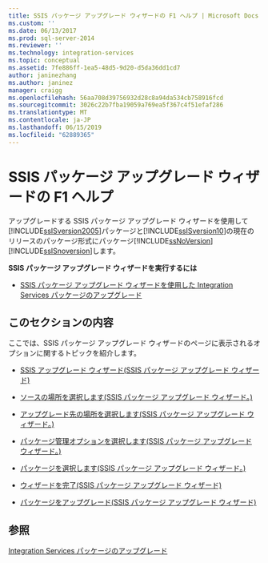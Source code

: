 ```yaml
---
title: SSIS パッケージ アップグレード ウィザードの F1 ヘルプ | Microsoft Docs
ms.custom: ''
ms.date: 06/13/2017
ms.prod: sql-server-2014
ms.reviewer: ''
ms.technology: integration-services
ms.topic: conceptual
ms.assetid: 7fe886ff-1ea5-48d5-9d20-d5da36dd1cd7
author: janinezhang
ms.author: janinez
manager: craigg
ms.openlocfilehash: 56aa708d39756932d28c8a94da534cb758916fcd
ms.sourcegitcommit: 3026c22b7fba19059a769ea5f367c4f51efaf286
ms.translationtype: MT
ms.contentlocale: ja-JP
ms.lasthandoff: 06/15/2019
ms.locfileid: "62889365"
---
```

# <a name="ssis-package-upgrade-wizard-f1-help"></a>SSIS パッケージ アップグレード ウィザードの F1 ヘルプ
  アップグレードする SSIS パッケージ アップグレード ウィザードを使用して[!INCLUDE[ssISversion2005](../includes/ssisversion2005-md.md)]パッケージと[!INCLUDE[ssISversion10](../includes/ssisversion10-md.md)]の現在のリリースのパッケージ形式にパッケージ[!INCLUDE[ssNoVersion](../includes/ssnoversion-md.md)][!INCLUDE[ssISnoversion](../includes/ssisnoversion-md.md)]します。  
  
 **SSIS パッケージ アップグレード ウィザードを実行するには**  
  
-   [SSIS パッケージ アップグレード ウィザードを使用した Integration Services パッケージのアップグレード](install-windows/upgrade-integration-services-packages-using-the-ssis-package-upgrade-wizard.md)  
  
## <a name="in-this-section"></a>このセクションの内容  
 ここでは、SSIS パッケージ アップグレード ウィザードのページに表示されるオプションに関するトピックを紹介します。  
  
-   [SSIS アップグレード ウィザード&#40;SSIS パッケージ アップグレード ウィザード&#41;](../../2014/integration-services/ssis-upgrade-wizard-ssis-package-upgrade-wizard.md)  
  
-   [ソースの場所を選択します&#40;SSIS パッケージ アップグレード ウィザード。&#41;](../../2014/integration-services/select-source-location-ssis-package-upgrade-wizard.md)  
  
-   [アップグレード先の場所を選択します&#40;SSIS パッケージ アップグレード ウィザード。&#41;](../../2014/integration-services/select-destination-location-ssis-package-upgrade-wizard.md)  
  
-   [パッケージ管理オプションを選択します&#40;SSIS パッケージ アップグレード ウィザード。&#41;](../../2014/integration-services/select-package-management-options-ssis-package-upgrade-wizard.md)  
  
-   [パッケージを選択します&#40;SSIS パッケージ アップグレード ウィザード。&#41;](../../2014/integration-services/select-packages-ssis-package-upgrade-wizard.md)  
  
-   [ウィザードを完了&#40;SSIS パッケージ アップグレード ウィザード&#41;](../../2014/integration-services/complete-the-wizard-ssis-package-upgrade-wizard.md)  
  
-   [パッケージをアップグレード&#40;SSIS パッケージ アップグレード ウィザード&#41;](../../2014/integration-services/upgrading-the-packages-ssis-package-upgrade-wizard.md)  
  
## <a name="see-also"></a>参照  
 [Integration Services パッケージのアップグレード](install-windows/upgrade-integration-services-packages.md)  
  
  
